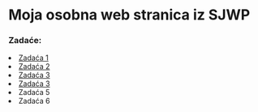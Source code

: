 <!DOCTYPE html>
<html lang="en">
<head>
    <meta charset="UTF-8">
    <meta name="viewport" content="width=device-width, initial-scale=1.0">
    <meta name="description" content="Moja osobna web stranica">
    <meta name="keywords" content="HTML, CSS, JavaScript">
    <meta name="author" content="Rino Sudar">
    <title>Rino Sudar - Home Page</title>
</head>
<body>
    <h1>Moja osobna web stranica iz SJWP</h1>
    <h3>Zadaće: </h3>
    <li> <a href="../svjwp_Sudar_Rino/zadace/zadaca1.html">Zadaća 1</a></li>
    <li> <a href="zadace/zadaca2.html">Zadaća 2</a></li>
    <li> <a href="zadace/zadaca3.html">Zadaća 3</a></li>
    <li> <a href="zadace/zadaca4.html">Zadaća 3</a></li>
    <li>Zadaća 5</li>
    <li>Zadaća 6</li>
</body>
</html>